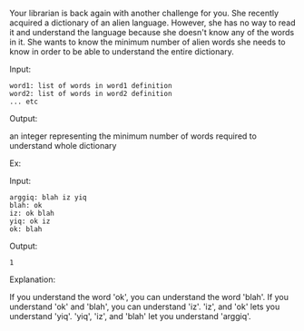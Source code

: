 Your librarian is back again with another challenge for you. She recently acquired a dictionary of an alien language. However, she has no way to read it and understand the language because she doesn't know any of the words in it. She wants to know the minimum number of alien words she needs to know in order to be able to understand the entire dictionary.

Input:

```
word1: list of words in word1 definition
word2: list of words in word2 definition
... etc
```

Output:

an integer representing the minimum number of words required to understand whole dictionary


Ex:

Input:
```
arggiq: blah iz yiq
blah: ok
iz: ok blah
yiq: ok iz
ok: blah
```

Output:
```
1
```

Explanation: 

If you understand the word 'ok', you can understand the word 'blah'. If you understand 'ok' and 'blah', you can understand 'iz'. 'iz', and 'ok' lets you understand 'yiq'. 'yiq', 'iz', and 'blah' let you understand 'arggiq'.
